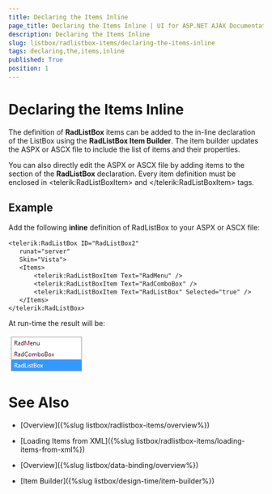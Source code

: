 ```yaml
---
title: Declaring the Items Inline
page_title: Declaring the Items Inline | UI for ASP.NET AJAX Documentation
description: Declaring the Items Inline
slug: listbox/radlistbox-items/declaring-the-items-inline
tags: declaring,the,items,inline
published: True
position: 1
---
```


# Declaring the Items Inline

The definition of __RadListBox__ items can be added to the in-line declaration of the ListBox using the __RadListBox Item Builder__. The item builder updates the ASPX or ASCX file to include the list of items and their properties.

You can also directly edit the ASPX or ASCX file by adding items to the <Items></Items> section of the __RadListBox__ declaration. Every item definition must be enclosed in \<telerik:RadListBoxItem\> and \</telerik:RadListBoxItem\> tags.

## Example

Add the following __inline__ definition of RadListBox to your ASPX or ASCX file:

````ASPNET
<telerik:RadListBox ID="RadListBox2"
   runat="server"
   Skin="Vista">
   <Items>
	   <telerik:RadListBoxItem Text="RadMenu" />
	   <telerik:RadListBoxItem Text="RadComboBox" />
	   <telerik:RadListBoxItem Text="RadListBox" Selected="true" />
   </Items>
</telerik:RadListBox> 
````



At run-time the result will be:

![Inline itemes](images/listbox_inline_items.png)

# See Also

 * [Overview]({%slug listbox/radlistbox-items/overview%})

 * [Loading Items from XML]({%slug listbox/radlistbox-items/loading-items-from-xml%})

 * [Overview]({%slug listbox/data-binding/overview%})

 * [Item Builder]({%slug listbox/design-time/item-builder%})
